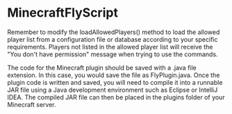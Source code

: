 # MinecraftFlyScript

Remember to modify the loadAllowedPlayers() method to load the allowed player list from a configuration file or database according to your specific requirements. Players not listed in the allowed player list will receive the "You don't have permission" message when trying to use the commands.

The code for the Minecraft plugin should be saved with a .java file extension. In this case, you would save the file as FlyPlugin.java. Once the plugin code is written and saved, you will need to compile it into a runnable JAR file using a Java development environment such as Eclipse or IntelliJ IDEA. The compiled JAR file can then be placed in the plugins folder of your Minecraft server.
